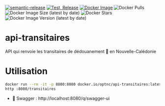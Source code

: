 [![semantic-release](https://img.shields.io/badge/%20%20%F0%9F%93%A6%F0%9F%9A%80-semantic--release-e10079.svg)](https://github.com/semantic-release/semantic-release)
[![Test, Release](https://github.com/opt-nc/api-transitaires/actions/workflows/test-release.yml/badge.svg)](https://github.com/opt-nc/api-transitaires/actions/workflows/test-release.yml)
[![Docker Image](https://img.shields.io/badge/docker-homepage-blue)](https://hub.docker.com/r/optnc/api-transitaires)
![Docker Pulls](https://img.shields.io/docker/pulls/optnc/api-transitaires)
![Docker Image Size (latest by date)](https://img.shields.io/docker/image-size/optnc/api-transitaires)
![Docker Stars](https://img.shields.io/docker/stars/optnc/api-transitaires)
![Docker Image Version (latest by date)](https://img.shields.io/docker/v/optnc/api-transitaires?arch=amd64&sort=date)

# api-transitaires

API qui renvoie les transitaires de dédouanement 🚢 en Nouvelle-Calédonie

# Utilisation

```sh
docker run --rm -it -p 8880:8080 docker.io/optnc/api-transitaires:latest
http :8080/transitaires
````

- 📖 Swagger : http://localhost:8080/q/swagger-ui
